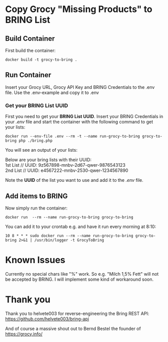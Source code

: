 # Copy Grocy "Missing Products" to BRING List 

## Build Container

First build the container:

`docker build -t grocy-to-bring . `

## Run Container

Insert your Grocy URL, Grocy API Key and BRING Credentials to the .env file. Use the .env-example and copy it to .env

### Get your BRING List UUID

First you need to get your __BRING List UUID__. Insert your BRING Credentials in your _.env_ file and start the container with the following command to get your lists: 

`docker run --env-file .env --rm -t --name run-grocy-to-bring grocy-to-bring php ./bring.php`

You will see an output of your lists: 

Below are your bring lists with their UUID:  
1st List // UUID: 9z567898-mnbv-2d67-qwer-9876543123  
2nd List // UUID: e4567222-mnbv-2530-qwer-1234567890  

Note the __UUID__ of the list you want to use and add it to the _.env_ file. 

## Add items to BRING

Now simply run the container:

`docker run  --rm --name run-grocy-to-bring grocy-to-bring`

You can add it to your crontab e.g. and have it run every morning at 8:10: 

`10 8 * * * sudo docker run --rm --name run-grocy-to-bring grocy-to-bring 2>&1 | /usr/bin/logger -t GrocyToBring`

# Known Issues
Currently no special chars like "%" work. So e.g. "Milch 1,5% Fett" will not be accepted by BRING. I will implement some kind of workaround soon. 

# Thank you

Thank you to helvete003 for reverse-engineering the Bring REST API: https://github.com/helvete003/bring-api

And of course a massive shout out to Bernd Bestel the founder of https://grocy.info/ 